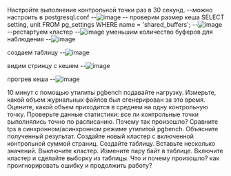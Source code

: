 Настройте выполнение контрольной точки раз в 30 секунд.
--можно настроить в postgresql.conf
--![image](https://user-images.githubusercontent.com/45406197/183584170-3438fe82-e8b6-4751-8776-1ffb37fd6801.png)
-- проверим размер кеша
SELECT setting, unit FROM pg_settings WHERE name = 'shared_buffers';
--![image](https://user-images.githubusercontent.com/45406197/183586350-3e08b296-1bc1-4559-b35a-8f0eb3357f7d.png)
     --рестартуем кластер
--![image](https://user-images.githubusercontent.com/45406197/183586762-ab19af8d-4028-498f-a678-b15ea4f0a15c.png)
уменьшим количество буферов для наблюдения
--![image](https://user-images.githubusercontent.com/45406197/183586957-40938a56-1c19-4f25-8e97-93a024acaf2e.png)

создаем таблицу 
--![image](https://user-images.githubusercontent.com/45406197/183666290-a3c098f2-61fc-40ff-8b3b-f9dea5a11ae8.png)

видим стринцу с кешем
--![image](https://user-images.githubusercontent.com/45406197/183667882-57ff9619-e9a0-451f-8b10-dec7404fe491.png)

прогрев кеша
--![image](https://user-images.githubusercontent.com/45406197/183670212-53b06b73-fec6-4898-8c0b-037bf3647b97.png)

10 минут c помощью утилиты pgbench подавайте нагрузку.
Измерьте, какой объем журнальных файлов был сгенерирован за это время. Оцените, какой объем приходится в среднем на одну контрольную точку.
Проверьте данные статистики: все ли контрольные точки выполнялись точно по расписанию. Почему так произошло?
Сравните tps в синхронном/асинхронном режиме утилитой pgbench. Объясните полученный результат.
Создайте новый кластер с включенной контрольной суммой страниц. Создайте таблицу. Вставьте несколько значений. Выключите кластер. 
Измените пару байт в таблице. Включите кластер и сделайте выборку из таблицы. Что и почему произошло? как проигнорировать ошибку и продолжить работу?

